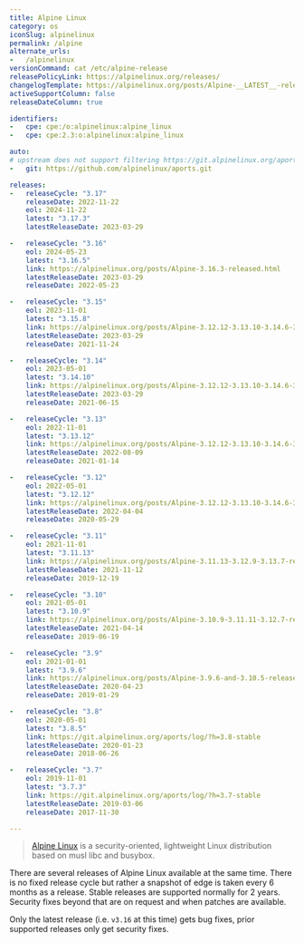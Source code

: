 ```yaml
---
title: Alpine Linux
category: os
iconSlug: alpinelinux
permalink: /alpine
alternate_urls:
-   /alpinelinux
versionCommand: cat /etc/alpine-release
releasePolicyLink: https://alpinelinux.org/releases/
changelogTemplate: https://alpinelinux.org/posts/Alpine-__LATEST__-released.html
activeSupportColumn: false
releaseDateColumn: true

identifiers:
-   cpe: cpe:/o:alpinelinux:alpine_linux
-   cpe: cpe:2.3:o:alpinelinux:alpine_linux

auto:
# upstream does not support filtering https://git.alpinelinux.org/aports
-   git: https://github.com/alpinelinux/aports.git

releases:
-   releaseCycle: "3.17"
    releaseDate: 2022-11-22
    eol: 2024-11-22
    latest: "3.17.3"
    latestReleaseDate: 2023-03-29

-   releaseCycle: "3.16"
    eol: 2024-05-23
    latest: "3.16.5"
    link: https://alpinelinux.org/posts/Alpine-3.16.3-released.html
    latestReleaseDate: 2023-03-29
    releaseDate: 2022-05-23

-   releaseCycle: "3.15"
    eol: 2023-11-01
    latest: "3.15.8"
    link: https://alpinelinux.org/posts/Alpine-3.12.12-3.13.10-3.14.6-3.15.4-released.html
    latestReleaseDate: 2023-03-29
    releaseDate: 2021-11-24

-   releaseCycle: "3.14"
    eol: 2023-05-01
    latest: "3.14.10"
    link: https://alpinelinux.org/posts/Alpine-3.12.12-3.13.10-3.14.6-3.15.4-released.html
    latestReleaseDate: 2023-03-29
    releaseDate: 2021-06-15

-   releaseCycle: "3.13"
    eol: 2022-11-01
    latest: "3.13.12"
    link: https://alpinelinux.org/posts/Alpine-3.12.12-3.13.10-3.14.6-3.15.4-released.html
    latestReleaseDate: 2022-08-09
    releaseDate: 2021-01-14

-   releaseCycle: "3.12"
    eol: 2022-05-01
    latest: "3.12.12"
    link: https://alpinelinux.org/posts/Alpine-3.12.12-3.13.10-3.14.6-3.15.4-released.html
    latestReleaseDate: 2022-04-04
    releaseDate: 2020-05-29

-   releaseCycle: "3.11"
    eol: 2021-11-01
    latest: "3.11.13"
    link: https://alpinelinux.org/posts/Alpine-3.11.13-3.12.9-3.13.7-released.html
    latestReleaseDate: 2021-11-12
    releaseDate: 2019-12-19

-   releaseCycle: "3.10"
    eol: 2021-05-01
    latest: "3.10.9"
    link: https://alpinelinux.org/posts/Alpine-3.10.9-3.11.11-3.12.7-released.html
    latestReleaseDate: 2021-04-14
    releaseDate: 2019-06-19

-   releaseCycle: "3.9"
    eol: 2021-01-01
    latest: "3.9.6"
    link: https://alpinelinux.org/posts/Alpine-3.9.6-and-3.10.5-released.html
    latestReleaseDate: 2020-04-23
    releaseDate: 2019-01-29

-   releaseCycle: "3.8"
    eol: 2020-05-01
    latest: "3.8.5"
    link: https://git.alpinelinux.org/aports/log/?h=3.8-stable
    latestReleaseDate: 2020-01-23
    releaseDate: 2018-06-26

-   releaseCycle: "3.7"
    eol: 2019-11-01
    latest: "3.7.3"
    link: https://git.alpinelinux.org/aports/log/?h=3.7-stable
    latestReleaseDate: 2019-03-06
    releaseDate: 2017-11-30

---
```


> [Alpine Linux](https://alpinelinux.org/) is a security-oriented, lightweight Linux distribution
> based on musl libc and busybox.

There are several releases of Alpine Linux available at the same time. There is no fixed release
cycle but rather a snapshot of edge is taken every 6 months as a release. Stable releases are
supported normally for 2 years. Security fixes beyond that are on request and when patches are
available.

Only the latest release (i.e. `v3.16` at this time) gets bug fixes, prior supported releases only
get security fixes.
